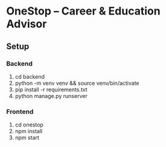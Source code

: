 # OneStop – Career & Education Advisor

## Setup
### Backend
1. cd backend
2. python -m venv venv && source venv/bin/activate
3. pip install -r requirements.txt
4. python manage.py runserver

### Frontend
1. cd onestop
2. npm install
3. npm start
